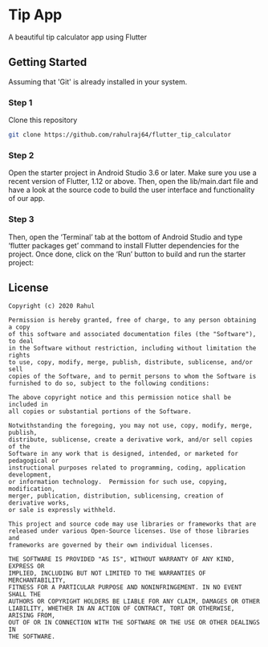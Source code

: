 # Tip App

A beautiful tip calculator app using Flutter

## Getting Started

Assuming that 'Git' is already installed in your system.
### Step 1
Clone this repository
``` bash
git clone https://github.com/rahulraj64/flutter_tip_calculator
```
### Step 2
Open the starter project in Android Studio 3.6 or later. Make sure you use a recent version of Flutter, 1.12 or above.
Then, open the lib/main.dart file and have a look at the source code to build the user interface and functionality of our app.
### Step 3
Then, open the ‘Terminal’ tab at the bottom of Android Studio and type ‘flutter packages get’ command to install Flutter dependencies for the project.
Once done, click on the ‘Run’ button to build and run the starter project:


## License

```
Copyright (c) 2020 Rahul

Permission is hereby granted, free of charge, to any person obtaining a copy
of this software and associated documentation files (the "Software"), to deal
in the Software without restriction, including without limitation the rights
to use, copy, modify, merge, publish, distribute, sublicense, and/or sell
copies of the Software, and to permit persons to whom the Software is
furnished to do so, subject to the following conditions:

The above copyright notice and this permission notice shall be included in
all copies or substantial portions of the Software.

Notwithstanding the foregoing, you may not use, copy, modify, merge, publish,
distribute, sublicense, create a derivative work, and/or sell copies of the
Software in any work that is designed, intended, or marketed for pedagogical or
instructional purposes related to programming, coding, application development,
or information technology.  Permission for such use, copying, modification,
merger, publication, distribution, sublicensing, creation of derivative works,
or sale is expressly withheld.

This project and source code may use libraries or frameworks that are
released under various Open-Source licenses. Use of those libraries and
frameworks are governed by their own individual licenses.

THE SOFTWARE IS PROVIDED "AS IS", WITHOUT WARRANTY OF ANY KIND, EXPRESS OR
IMPLIED, INCLUDING BUT NOT LIMITED TO THE WARRANTIES OF MERCHANTABILITY,
FITNESS FOR A PARTICULAR PURPOSE AND NONINFRINGEMENT. IN NO EVENT SHALL THE
AUTHORS OR COPYRIGHT HOLDERS BE LIABLE FOR ANY CLAIM, DAMAGES OR OTHER
LIABILITY, WHETHER IN AN ACTION OF CONTRACT, TORT OR OTHERWISE, ARISING FROM,
OUT OF OR IN CONNECTION WITH THE SOFTWARE OR THE USE OR OTHER DEALINGS IN
THE SOFTWARE.
```